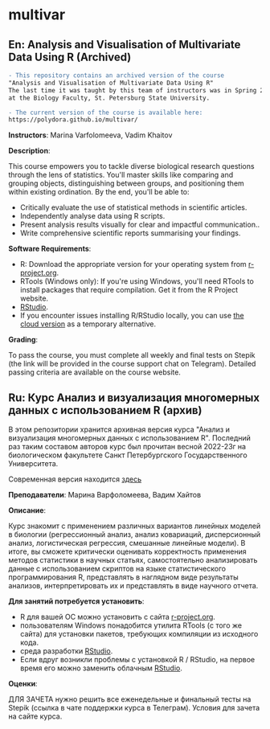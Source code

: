 # multivar

## En: Analysis and Visualisation of Multivariate Data Using R (Archived)

```diff
- This repository contains an archived version of the course  
"Analysis and Visualisation of Multivariate Data Using R"  
The last time it was taught by this team of instructors was in Spring 2022-23  
at the Biology Faculty, St. Petersburg State University.

- The current version of the course is available here:  
https://polydora.github.io/multivar/
```

**Instructors**: Marina Varfolomeeva, Vadim Khaitov

**Description**:

This course empowers you to tackle diverse biological research questions through the lens of statistics. You'll master skills like comparing and grouping objects, distinguishing between groups, and positioning them within existing ordination. By the end, you'll be able to:

- Critically evaluate the use of statistical methods in scientific articles.
- Independently analyse data using R scripts.
- Present analysis results visually for clear and impactful communication..
- Write comprehensive scientific reports summarising your findings.

**Software Requirements**:

- R: Download the appropriate version for your operating system from [r-project.org](https://www.r-project.org/).
- RTools (Windows only): If you're using Windows, you'll need RTools to install packages that require compilation. Get it from the R Project website.
- [RStudio](https://rstudio.com/products/rstudio/download/).
- If you encounter issues installing R/RStudio locally, you can use [the cloud version](https://posit.cloud/) as a temporary alternative.

**Grading**:

To pass the course, you must complete all weekly and final tests on Stepik (the link will be provided in the course support chat on Telegram). Detailed passing criteria are available on the course website.

## Ru: Курс Анализ и визуализация многомерных данных с использованием R (архив)

В этом репозитории хранится архивная версия курса "Анализ и визуализация многомерных данных с использованием R". Последний раз таким составом авторов курс был прочитан весной 2022-23г на биологическом факультете Санкт Петербургского Государственного Университета. 

Современная версия находится [здесь](https://polydora.github.io/multivar/)

**Преподаватели**: Марина Варфоломеева, Вадим Хайтов

**Описание**: 

Курс знакомит с применением различных вариантов линейных моделей в биологии (регрессионный анализ, анализ ковариаций, дисперсионный анализ, логистическая регрессия, смешанные линейные модели). В итоге, вы сможете критически оценивать корректность применения методов статистики в научных статьях, самостоятельно анализировать данные с использованием скриптов на языке статистического программирования R, представлять в наглядном виде результаты анализов, интерпретировать их и представлять в виде научного отчета.

**Для занятий потребуется установить**:

- R для вашей ОС можно установить с сайта [r-project.org](https://www.r-project.org/).
- пользователям Windows понадобится утилита RTools (с того же сайта) для установки пакетов, требующих компиляции из исходного кода.
- среда разработки [RStudio](https://rstudio.com/products/rstudio/download/).
- Eсли вдруг возникли проблемы с установкой R / RStudio, на первое время его можно заменить облачным [RStudio](https://posit.cloud/).

**Оценки**:

ДЛЯ ЗАЧЕТА нужно решить все еженедельные и финальный тесты на Stepik (ссылка в чате поддержки курса в Телеграм). Условия для зачета на сайте курса. 
